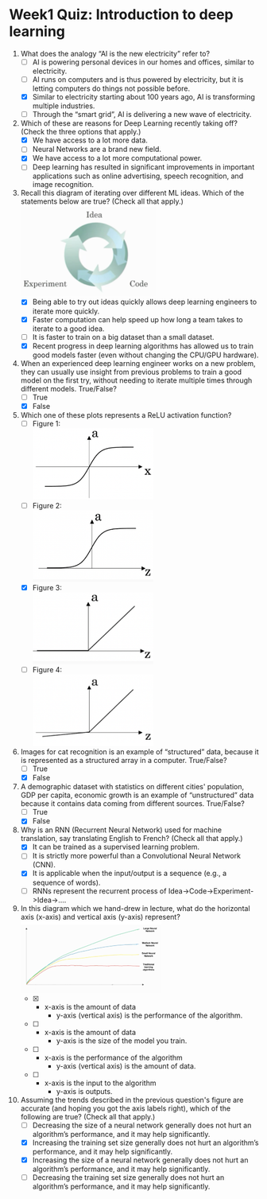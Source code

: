 # Week1 Quiz: Introduction to deep learning

1. What does the analogy “AI is the new electricity” refer to?
   - [ ] AI is powering personal devices in our homes and offices, similar to electricity.
   - [ ] AI runs on computers and is thus powered by electricity, but it is letting computers do things not possible before.
   - [x] Similar to electricity starting about 100 years ago, AI is transforming multiple industries.
   - [ ] Through the “smart grid”, AI is delivering a new wave of electricity.
   
2. Which of these are reasons for Deep Learning recently taking off? (Check the three options that apply.)
   - [x] We have access to a lot more data.
   - [ ] Neural Networks are a brand new field.
   - [x] We have access to a lot more computational power.
   - [ ] Deep learning has resulted in significant improvements in important applications such as online advertising, speech recognition, and image recognition.

3. Recall this diagram of iterating over different ML ideas. Which of the statements below are true? (Check all that apply.)
<br/><img src="./images/q3.PNG" width="272" height="182"><br/>
   - [x] Being able to try out ideas quickly allows deep learning engineers to iterate more quickly.
   - [x] Faster computation can help speed up how long a team takes to iterate to a good idea.
   - [ ] It is faster to train on a big dataset than a small dataset.
   - [x] Recent progress in deep learning algorithms has allowed us to train good models faster (even without changing the CPU/GPU hardware).
   
4. When an experienced deep learning engineer works on a new problem, they can usually use insight from previous problems to train a good model on the first try, without needing to iterate multiple times through different models. True/False?
   - [ ] True
   - [x] False

5. Which one of these plots represents a ReLU activation function?
   - [ ] Figure 1: 
          <br/><img src="./images/q5f1.PNG" width="242" height="144"><br/>
   - [ ] Figure 2:
          <br/><img src="./images/q5f2.PNG" width="242" height="144"><br/>
   - [x] Figure 3:
          <br/><img src="./images/q5f3.PNG" width="242" height="144"><br/>
   - [ ] Figure 4:
          <br/><img src="./images/q5f4.PNG" width="242" height="144"><br/>

6. Images for cat recognition is an example of “structured” data, because it is represented as a structured array in a computer. True/False?
   - [ ] True
   - [x] False

7. A demographic dataset with statistics on different cities' population, GDP per capita, economic growth is an example of “unstructured” data because it contains data coming from different sources. True/False?
   - [ ] True
   - [x] False

8. Why is an RNN (Recurrent Neural Network) used for machine translation, say translating English to French? (Check all that apply.)
   - [x] It can be trained as a supervised learning problem.
   - [ ] It is strictly more powerful than a Convolutional Neural Network (CNN).
   - [x] It is applicable when the input/output is a sequence (e.g., a sequence of words).
   - [ ] RNNs represent the recurrent process of Idea->Code->Experiment->Idea->....

9. In this diagram which we hand-drew in lecture, what do the horizontal axis (x-axis) and vertical axis (y-axis) represent?
    <br/><img src="./images/q9.PNG" width="282" height="144"><br/>
   - [x] + x-axis is the amount of data
         + y-axis (vertical axis) is the performance of the algorithm.
   - [ ] + x-axis is the amount of data
         + y-axis is the size of the model you train.
   - [ ] + x-axis is the performance of the algorithm
         + y-axis (vertical axis) is the amount of data.
   - [ ] + x-axis is the input to the algorithm
         + y-axis is outputs.

10.  Assuming the trends described in the previous question's figure are accurate (and hoping you got the axis labels right), which of the following are true? (Check all that apply.)
      - [ ] Decreasing the size of a neural network generally does not hurt an algorithm’s performance, and it may help significantly.
      - [x] Increasing the training set size generally does not hurt an algorithm’s performance, and it may help significantly.
      - [x] Increasing the size of a neural network generally does not hurt an algorithm’s performance, and it may help significantly.
      - [ ] Decreasing the training set size generally does not hurt an algorithm’s performance, and it may help significantly.
